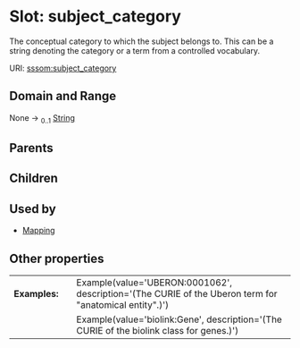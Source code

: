 
# Slot: subject_category


The conceptual category to which the subject belongs to. This can be a string denoting the category or a term from a controlled vocabulary.

URI: [sssom:subject_category](https://w3id.org/sssom/subject_category)


## Domain and Range

None &#8594;  <sub>0..1</sub> [String](types/String.md)

## Parents


## Children


## Used by

 * [Mapping](Mapping.md)

## Other properties

|  |  |  |
| --- | --- | --- |
| **Examples:** | | Example(value='UBERON:0001062', description='(The CURIE of the Uberon term for "anatomical entity".)') |
|  | | Example(value='biolink:Gene', description='(The CURIE of the biolink class for genes.)') |


